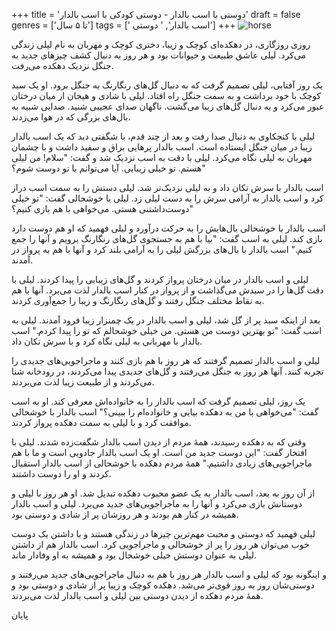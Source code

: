 +++
title = 'دوستی با اسب بالدار - دوستی کودکی با اسب بالدار'
draft = false
genres = ['تا ۵ سال']
tags = [' اسب بالدار', ' دوستی']
+++
![horse](/74.horse.jpg)

روزی روزگاری، در دهکده‌ای کوچک و زیبا، دختری کوچک و مهربان به نام لیلی زندگی می‌کرد. لیلی عاشق طبیعت و حیوانات بود و هر روز به دنبال کشف چیزهای جدید به جنگل نزدیک دهکده می‌رفت.

یک روز آفتابی، لیلی تصمیم گرفت که به دنبال گل‌های رنگارنگ به جنگل برود. او یک سبد کوچک با خود برداشت و به سمت جنگل راه افتاد. لیلی با شادی و هیجان از میان درختان عبور می‌کرد و به دنبال گل‌های زیبا می‌گشت. ناگهان صدای عجیبی شنید. صدایی شبیه به بال‌های بزرگی که در هوا می‌زدند.

لیلی با کنجکاوی به دنبال صدا رفت و بعد از چند قدم، با شگفتی دید که یک اسب بالدار زیبا در میان جنگل ایستاده است. اسب بالدار پرهایی براق و سفید داشت و با چشمان مهربان به لیلی نگاه می‌کرد. لیلی با دقت به اسب نزدیک شد و گفت: "سلام! من لیلی هستم. تو خیلی زیبایی. آیا می‌توانم با تو دوست شوم؟"

اسب بالدار با سرش تکان داد و به لیلی نزدیک‌تر شد. لیلی دستش را به سمت اسب دراز کرد و اسب بالدار به آرامی سرش را به دست لیلی زد. لیلی با خوشحالی گفت: "تو خیلی دوست‌داشتنی هستی. می‌خواهی با هم بازی کنیم؟"

اسب بالدار با خوشحالی بال‌هایش را به حرکت درآورد و لیلی فهمید که او هم دوست دارد بازی کند. لیلی به اسب گفت: "بیا با هم به جستجوی گل‌های رنگارنگ برویم و آنها را جمع کنیم." اسب بالدار با بال‌های بزرگش لیلی را به آرامی بلند کرد و آنها با هم به پرواز در آمدند.

لیلی و اسب بالدار در میان درختان پرواز کردند و گل‌های زیبایی را پیدا کردند. لیلی با دقت گل‌ها را در سبدش می‌گذاشت و از پرواز در کنار اسب بالدار لذت می‌برد. آنها با هم به نقاط مختلف جنگل رفتند و گل‌های رنگارنگ و زیبا را جمع‌آوری کردند.

بعد از اینکه سبد پر از گل شد، لیلی و اسب بالدار در یک چمنزار زیبا فرود آمدند. لیلی به اسب گفت: "تو بهترین دوست من هستی. من خیلی خوشحالم که تو را پیدا کردم." اسب بالدار با مهربانی به لیلی نگاه کرد و با سرش تکان داد.

لیلی و اسب بالدار تصمیم گرفتند که هر روز با هم بازی کنند و ماجراجویی‌های جدیدی را تجربه کنند. آنها هر روز به جنگل می‌رفتند و گل‌های جدیدی پیدا می‌کردند، در رودخانه شنا می‌کردند و از طبیعت زیبا لذت می‌بردند.

یک روز، لیلی تصمیم گرفت که اسب بالدار را به خانواده‌اش معرفی کند. او به اسب گفت: "می‌خواهی با من به دهکده بیایی و خانواده‌ام را ببینی؟" اسب بالدار با خوشحالی موافقت کرد و با لیلی به سمت دهکده پرواز کردند.

وقتی که به دهکده رسیدند، همهٔ مردم از دیدن اسب بالدار شگفت‌زده شدند. لیلی با افتخار گفت: "این دوست جدید من است. او یک اسب بالدار جادویی است و ما با هم ماجراجویی‌های زیادی داشتیم." همهٔ مردم دهکده با خوشحالی از اسب بالدار استقبال کردند و او را دوست داشتند.

از آن روز به بعد، اسب بالدار به یک عضو محبوب دهکده تبدیل شد. او هر روز با لیلی و دوستانش بازی می‌کرد و آنها را به ماجراجویی‌های جدید می‌برد. لیلی و اسب بالدار همیشه در کنار هم بودند و هر روزشان پر از شادی و دوستی بود.

لیلی فهمید که دوستی و محبت مهم‌ترین چیزها در زندگی هستند و با داشتن یک دوست خوب می‌توان هر روز را پر از خوشحالی و ماجراجویی کرد. اسب بالدار هم از داشتن لیلی به عنوان دوستش خیلی خوشحال بود و همیشه به او وفادار ماند.

و اینگونه بود که لیلی و اسب بالدار هر روز با هم به دنبال ماجراجویی‌های جدید می‌رفتند و دوستی‌شان روز به روز قوی‌تر می‌شد. دهکده کوچک و زیبا پر از شادی و دوستی بود و همهٔ مردم دهکده از دیدن دوستی بین لیلی و اسب بالدار لذت می‌بردند.

پایان